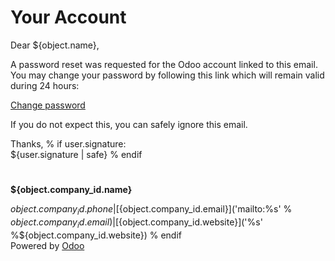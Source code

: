 # Your Account

Dear ${object.name},  
  
A password reset was requested for the Odoo account linked to this email.
You may change your password by following this link which will remain valid during 24 hours:

[Change password](${object.signup_url})

If you do not expect this, you can safely ignore this email.  
  
Thanks,
% if user.signature:  
    ${user.signature | safe} 
% endif  

#
**${object.company_id.name}**
 
${object.company_id.phone} 
    % if object.company_id.email 
    |[${object.company_id.email}]('mailto:%s' % ${object.company_id.email}) 
% endif
% if object.company_id.website 
    | [${object.company_id.website}]('%s' %${object.company_id.website}) 
% endif  
Powered by [Odoo](https://www.odoo.com?utm_source=db&utm_medium=auth)  
